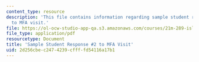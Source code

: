 ```yaml
---
content_type: resource
description: 'This file contains information regarding sample student response #2
  to MFA visit.'
file: https://ol-ocw-studio-app-qa.s3.amazonaws.com/courses/21m-289-islam-media-spring-2015/2d256cbec2474239cffffd54116a17b1_MIT21M_289S15_assnMFA_ex2.pdf
file_type: application/pdf
resourcetype: Document
title: 'Sample Student Response #2 to MFA Visit'
uid: 2d256cbe-c247-4239-cfff-fd54116a17b1
---
```


